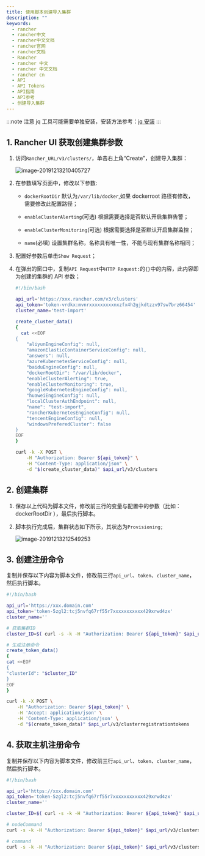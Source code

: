 ```yaml
---
title: 使用脚本创建导入集群
description: ""
keywords:
  - rancher
  - rancher中文
  - rancher中文文档
  - rancher官网
  - rancher文档
  - Rancher
  - rancher 中文
  - rancher 中文文档
  - rancher cn
  - API
  - API Tokens
  - API指南
  - API参考
  - 创建导入集群
---
```


:::note 注意
jq 工具可能需要单独安装，安装方法参考：[jq 安装](https://stedolan.github.io/jq/download/)
:::

## 1. Rancher UI 获取创建集群参数

1. 访问`Rancher_URL/v3/clusters/`，单击右上角“Create”，创建导入集群：

   ![image-20191213210405727](/img/rancher/old-doc/image-20191213210405727.png)

1. 在参数填写页面中，修改以下参数:

   - `dockerRootDir`
     默认为`/var/lib/docker`,如果 dockerroot 路径有修改，需要修改此配置路径；

   - `enableClusterAlerting`(可选)
     根据需要选择是否默认开启集群告警；

   - `enableClusterMonitoring`(可选)
     根据需要选择是否默认开启集群监控；

   - `name`(必填)
     设置集群名称，名称具有唯一性，不能与现有集群名称相同；

1. 配置好参数后单击`Show Request`；

1. 在弹出的窗口中，复制`API Request`中`HTTP Request:`的`{}`中的内容，此内容即为创建的集群的 API 参数；

   ```bash
   #!/bin/bash

   api_url='https://xxx.rancher.com/v3/clusters'
   api_token='token-vrdkx:mvnrxxxxxxxxxnxzfx4h2gjkdtzzv97sw7brz66454'
   cluster_name='test-import'

   create_cluster_data()
   {
     cat <<EOF
   {
       "aliyunEngineConfig": null,
       "amazonElasticContainerServiceConfig": null,
       "answers": null,
       "azureKubernetesServiceConfig": null,
       "baiduEngineConfig": null,
       "dockerRootDir": "/var/lib/docker",
       "enableClusterAlerting": true,
       "enableClusterMonitoring": true,
       "googleKubernetesEngineConfig": null,
       "huaweiEngineConfig": null,
       "localClusterAuthEndpoint": null,
       "name": "test-import",
       "rancherKubernetesEngineConfig": null,
       "tencentEngineConfig": null,
       "windowsPreferedCluster": false
   }
   EOF
   }

   curl -k -X POST \
       -H "Authorization: Bearer ${api_token}" \
       -H "Content-Type: application/json" \
       -d "$(create_cluster_data)" $api_url/v3/clusters
   ```

## 2. 创建集群

1. 保存以上代码为脚本文件，修改前三行的变量与配置中的参数（比如：dockerRootDir ），最后执行脚本。
1. 脚本执行完成后，集群状态如下所示，其状态为`Provisioning;`

   ![image-20191213212549253](/img/rancher/old-doc/image-20191213212549253.png)

## 3. 创建注册命令

复制并保存以下内容为脚本文件，修改前三行`api_url`、`token`、`cluster_name`，然后执行脚本。

```bash
#!/bin/bash

api_url='https://xxx.domain.com'
api_token='token-5zgl2:tcj5nvfq67rf55r7xxxxxxxxxxx429xrwd4zx'
cluster_name=''

# 获取集群ID
cluster_ID=$( curl -s -k -H "Authorization: Bearer ${api_token}" $api_url/v3/clusters | jq -r ".data[] | select(.name == \"$cluster_name\") | .id" )

# 生成注册命令
create_token_data()
{
cat <<EOF
{
"clusterId": "$cluster_ID"
}
EOF
}

curl -k -X POST \
    -H "Authorization: Bearer ${api_token}" \
    -H 'Accept: application/json' \
    -H 'Content-Type: application/json' \
    -d "$(create_token_data)" $api_url/v3/clusterregistrationtokens

```

## 4. 获取主机注册命令

复制并保存以下内容为脚本文件，修改前三行`api_url`、`token`、`cluster_name`，然后执行脚本。

```bash
#!/bin/bash

api_url='https://xxx.domain.com'
api_token='token-5zgl2:tcj5nvfq67rf55r7xxxxxxxxxxx429xrwd4zx'
cluster_name=''

cluster_ID=$( curl -s -k -H "Authorization: Bearer ${api_token}" $api_url/v3/clusters | jq -r ".data[] | select(.name == \"$cluster_name\") | .id" )

# nodeCommand
curl -s -k -H "Authorization: Bearer ${api_token}" $api_url/v3/clusters/${cluster_ID}/clusterregistrationtokens | jq -r .data[].nodeCommand

# command
curl -s -k -H "Authorization: Bearer ${api_token}" $api_url/v3/clusters/${cluster_ID}/clusterregistrationtokens | jq -r .data[].command

```
